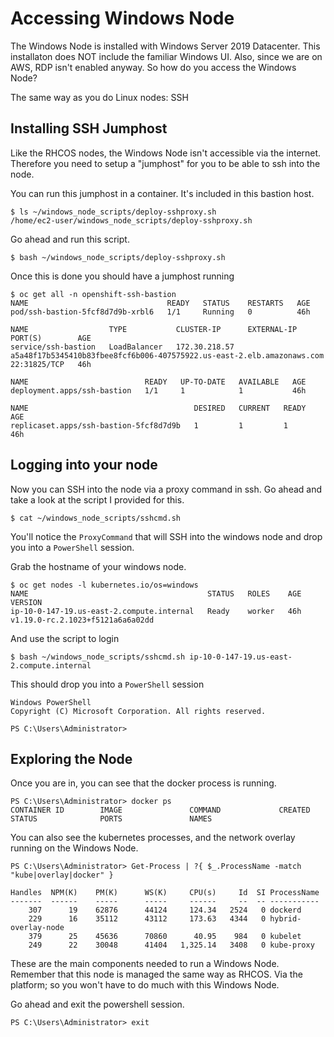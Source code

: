 # Accessing Windows Node

The Windows Node is installed with Windows Server 2019 Datacenter. This installaton does NOT include the familiar Windows UI. Also, since we are on AWS, RDP isn't enabled anyway. So how do you access the Windows Node?

The same way as you do Linux nodes: SSH

## Installing SSH Jumphost

Like the RHCOS nodes, the Windows Node isn't accessible via the internet. Therefore you need to setup a "jumphost" for you to be able to ssh into the node.

You can run this jumphost in a container. It's included in this bastion host.

```shell
$ ls ~/windows_node_scripts/deploy-sshproxy.sh 
/home/ec2-user/windows_node_scripts/deploy-sshproxy.sh
```

Go ahead and run this script.

```shell
$ bash ~/windows_node_scripts/deploy-sshproxy.sh 
```

Once this is done you should have a jumphost running

```shell
$ oc get all -n openshift-ssh-bastion 
NAME                               READY   STATUS    RESTARTS   AGE
pod/ssh-bastion-5fcf8d7d9b-xrbl6   1/1     Running   0          46h

NAME                  TYPE           CLUSTER-IP      EXTERNAL-IP                                                              PORT(S)        AGE
service/ssh-bastion   LoadBalancer   172.30.218.57   a5a48f17b5345410b83fbee8fcf6b006-407575922.us-east-2.elb.amazonaws.com   22:31825/TCP   46h

NAME                          READY   UP-TO-DATE   AVAILABLE   AGE
deployment.apps/ssh-bastion   1/1     1            1           46h

NAME                                     DESIRED   CURRENT   READY   AGE
replicaset.apps/ssh-bastion-5fcf8d7d9b   1         1         1       46h
```

## Logging into your node

Now you can SSH into the node via a proxy command in ssh. Go ahead and take a look at the script I provided for this.

```shell
$ cat ~/windows_node_scripts/sshcmd.sh
```

You'll notice the `ProxyCommand` that will SSH into the windows node and drop you into a `PowerShell` session.

Grab the hostname of your windows node.

```shell
$ oc get nodes -l kubernetes.io/os=windows
NAME                                        STATUS   ROLES    AGE   VERSION
ip-10-0-147-19.us-east-2.compute.internal   Ready    worker   46h   v1.19.0-rc.2.1023+f5121a6a6a02dd
```

And use the script to login

```shell
$ bash ~/windows_node_scripts/sshcmd.sh ip-10-0-147-19.us-east-2.compute.internal
```

This should drop you into a `PowerShell` session

```shell
Windows PowerShell
Copyright (C) Microsoft Corporation. All rights reserved.

PS C:\Users\Administrator>
```

## Exploring the Node

Once you are in, you can see that the docker process is running.

```shell
PS C:\Users\Administrator> docker ps
CONTAINER ID        IMAGE               COMMAND             CREATED             STATUS              PORTS               NAMES 
```

You can also see the kubernetes processes, and the network overlay running on the Windows Node.

```shell
PS C:\Users\Administrator> Get-Process | ?{ $_.ProcessName -match "kube|overlay|docker" } 

Handles  NPM(K)    PM(K)      WS(K)     CPU(s)     Id  SI ProcessName
-------  ------    -----      -----     ------     --  -- -----------
    307      19    62876      44124     124.34   2524   0 dockerd
    229      16    35112      43112     173.63   4344   0 hybrid-overlay-node
    379      25    45636      70860      40.95    984   0 kubelet
    249      22    30048      41404   1,325.14   3408   0 kube-proxy
```

These are the main components needed to run a Windows Node. Remember that this node is managed the same way as RHCOS. Via the platform; so you won't have to do much with this Windows Node.

Go ahead and exit the powershell session.

```shell
PS C:\Users\Administrator> exit
```

